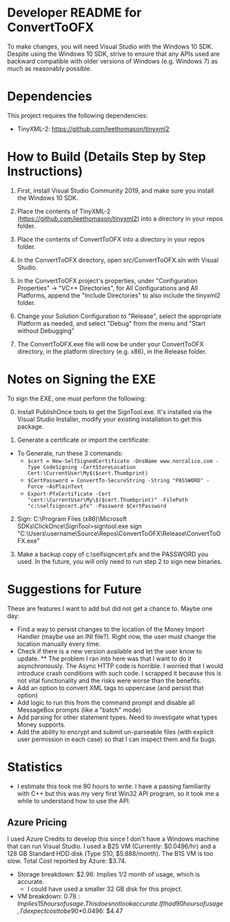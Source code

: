 # Developer README for ConvertToOFX

To make changes, you will need Visual Studio with the Windows 10 SDK. Despite using the Windows 10 SDK, strive to ensure that any APIs used are backward compatible with older versions of Windows (e.g. Windows 7) as much as reasonably possible.


# Dependencies

This project requires the following dependencies:
* TinyXML-2: https://github.com/leethomason/tinyxml2


# How to Build (Details Step by Step Instructions)

1) First, install Visual Studio Community 2019, and make sure you install the Windows 10 SDK.

2) Place the contents of TinyXML-2 (https://github.com/leethomason/tinyxml2) into a directory in your repos folder.

3) Place the contents of ConvertToOFX into a directory in your repos folder.

4) In the ConvertToOFX directory, open src/ConvertToOFX.sln with Visual Studio.

5) In the ConvertToOFX project's properties, under "Configuration Properties" -> "VC++ Directories", for All Configurations and All Platforms, append the "Include Directories" to also include the tinyxml2 folder.

6) Change your Solution Configuration to "Release", select the appropriate Platform as needed, and select "Debug" from the menu and "Start without Debugging"

7) The ConvertToOFX.exe file will now be under your ConvertToOFX directory, in the platform directory (e.g. x86), in the Release folder.


# Notes on Signing the EXE

To sign the EXE, one must perform the following:

0) Install PublishOnce tools to get the SignTool.exe. It's installed via the Visual Studio Installer, modify your existing installation to get this package.

1) Generate a certificate or import the certificate:
  * To Generate, run these 3 commands:
    * `$cert = New-SelfSignedCertificate -DnsName www.norcalico.com -Type CodeSigning -CertStoreLocation Cert:\CurrentUser\My$($cert.Thumbprint)`
    * `$CertPassword = ConvertTo-SecureString -String "PASSWORD" -Force –AsPlainText`
    * `Export-PfxCertificate -Cert "cert:\CurrentUser\My\$($cert.Thumbprint)" -FilePath "c:\selfsigncert.pfx" -Password $CertPassword`

2) Sign: C:\Program Files (x86)\Microsoft SDKs\ClickOnce\SignTool>signtool.exe sign "C:\Users\username\Source\Repos\ConvertToOFX\Release\ConvertToOFX.exe"

3) Make a backup copy of c:\selfsigncert.pfx and the PASSWORD you used. In the future, you will only need to run step 2 to sign new binaries.


# Suggestions for Future
These are features I want to add but did not get a chance to. Maybe one day:
* Find a way to persist changes to the location of the Money Import Handler (maybe use an INI file?). Right now, the user must change the location manually every time.
* Check if there is a new version available and let the user know to update.
** The problem I ran into here was that I want to do it asynchronously. The Async HTTP code is horrible. I worried that I would introduce crash conditions with such code. I scrapped it because this is not vital functionality and the risks were worse than the benefits.
* Add an option to convert XML tags to uppercase (and persist that option)
* Add logic to run this from the command prompt and disable all MessageBox prompts (like a "batch" mode)
* Add parsing for other statement types. Need to investigate what types Money supports.
* Add the ability to encrypt and submit un-parseable files (with explicit user permission in each case) so that I can inspect them and fix bugs.

# Statistics
* I estimate this took me 90 hours to write. I have a passing familiarity with C++ but this was my very first Win32 API program, so it took me a while to understand how to use the API.

## Azure Pricing
I used Azure Credits to develop this since I don't have a Windows machine that can run Visual Studio. I used a B2S VM (Currently: $0.0496/hr) and a 128 GB Standard HDD disk (Type S10, $5.888/month). The B1S VM is too slow. Total Cost reported by Azure: $3.74.
* Storage breakdown: $2.96: Implies 1/2 month of usage, which is accurate.
  * I could have used a smaller 32 GB disk for this project.
* VM breakdown: $0.78: Implies 15 hours of usage. This does not look accurate. If I had 90 hours of usage, I'd expect cost to be 90*$0.0496: $4.47
